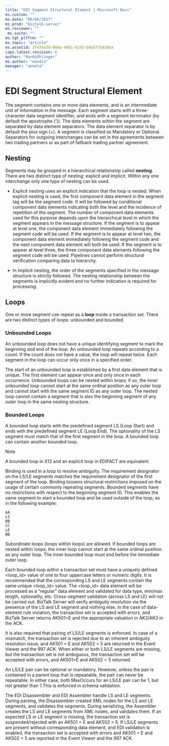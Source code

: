 ```yaml
---
title: "EDI Segment Structural Element | Microsoft Docs"
ms.custom: ""
ms.date: "06/08/2017"
ms.prod: "biztalk-server"
ms.reviewer: ""
 ms.suite: ""
ms.tgt_pltfrm: ""
ms.topic: "article"
ms.assetid: 1f474a3d-004a-4981-b155-b0a5775918ba
caps.latest.revision: 6
author: "MandiOhlinger"
ms.author: "mandia"
manager: "anneta"
---
```

# EDI Segment Structural Element
The segment contains one or more data elements, and is an intermediate unit of information in the message. Each segment starts with a three-character data segment identifier, and ends with a segment terminator (by default the apostrophe (')). The data elements within the segment are separated by data element separators. The data element separator is by default the plus sign (+). A segment is classified as Mandatory or Optional. Separators for outgoing interchanges can be set in the agreements between two trading partners or as part of fallback trading partner agreement.  
  
## Nesting  
 Segments may be grouped in a hierarchical relationship called **nesting**. There are two distinct type of nesting: explicit and implicit. Within any one interchange only one type of nesting can be used.  
  
-   Explicit nesting uses an explicit indication that the loop is nested. When explicit nesting is used, the first component data element in the segment tag will be the segment code. It will be followed by conditional component data elements indicating both the level and the incidence of repetition of the segment. The number of component data elements used for this purpose depends upon the hierarchical level in which the segment appears in the message structure. If the segment is to appear at level one, the component data element immediately following the segment code will be used. If the segment is to appear at level two, the component data element immediately following the segment code and the next component data element will both be used. If the segment is to appear at level three, the three component data elements following the segment code will be used. Pipelines cannot perform structural verification comparing data to hierarchy.  
  
-   In Implicit nesting, the order of the segments specified in the message structure is strictly followed. The nesting relationship between the segments is implicitly evident and no further indication is required for processing.  
  
## Loops  
 One or more segment can repeat as a **loop** inside a transaction set. There are two distinct types of loops: unbounded and bounded.  
  
### Unbounded Loops  
 An unbounded loop does not have a unique identifying segment to mark the beginning and end of the loop. An unbounded loop repeats according to a count. If the count does not have a value, the loop will repeat twice. Each segment in the loop can occur only once in a specified order.  
  
 The start of an unbounded loop is established by a first data element that is unique. The first element can appear once and only once in each occurrence. Unbounded loops can be nested within loops; if so, the inner unbounded loop cannot start at the same ordinal position as any outer loop and cannot start with the same segment ID as any outer loop. The nested loop cannot contain a segment that is also the beginning segment of any outer loop in the same nesting structure.  
  
### Bounded Loops  
 A bounded loop starts with the predefined segment LS (Loop Start) and ends with the predefined segment LE (Loop End). The optionality of the LS segment must match that of the first segment in the loop. A bounded loop can contain another bounded loop.  
  
> [!NOTE]
>  A bounded loop in X12 and an explicit loop in EDIFACT are equivalent.  
  
 Binding is used in a loop to resolve ambiguity. The requirement designator on the LS/LE segments matches the requirement designator of the first segment of the loop. Binding loosens structural restrictions imposed on the usage of certain commonly repeating segments. Bounded segments have no restrictions with respect to the beginning segment ID. This enables the same segment to start a bounded loop and be used outside of the loop, as in the following example:  
  
```  
AA  
LS  
BB  
CC  
LE  
BB  
```  
  
 Subordinate loops (loops within loops) are allowed. If bounded loops are nested within loops, the inner loop cannot start at the same ordinal position as any outer loop. The inner bounded loop must end before the immediate outer loop.  
  
 Each bounded loop within a transaction set must have a uniquely defined <loop_id> value of one to four uppercase letters or numeric digits. It is recommended that the corresponding LS and LE segments contain the same unique <loop_id> value. The <loop_id> data element will be processed as a “regular” data element and validated for data type, min/max length, optionality, etc. Cross-segment validation (across LS and LE) will not be carried out. BizTalk Server will verify ambiguity resolution via the presence of the LS and LE segment and nothing else. In the case of data-element rule violation, the transaction set is accepted with errors, and BizTalk Server returns AK501=E and the appropriate valuation in AK2/AK3 in the ACK.  
  
 It is also required that pairing of LS/LE segments is enforced. In case of a mismatch, the transaction set is rejected due to an inherent ambiguity resolution issue, and AK501 = E and AK502 = 5 are returned in the Event Viewer and the 997 ACK. When  either or both LS/LE segments are missing, but the transaction set is not ambiguous, the transaction set will be accepted with errors, and AK501=E and AK502 = 5 returned.  
  
 An LS/LE pair can be optional or mandatory. However, unless the pair is contained in a parent loop that is repeatable, the pair can never be repeatable. In either case, both MaxOccurs for an LS/LE pair can be 1, but not greater than 1.This is enforced in schema validation.  
  
 The EDI Disassembler and EDI Assembler handle LS and LE segments. During parsing, the Disassembler created XML nodes for the LS and LE segments, and validates the segments. During serializing, the Assembler creates the LS and LE segments from XML nodes, and validates them. If an expected LS or LE segment is missing, the transaction set is suspended/rejected with an AK501 = E and AK502 = 5. If LS/LE segments are present without corresponding data element, and EDI validation is enabled, the transaction set is accepted with errors and AK501 = E and AK502 = 5 are reported in the Event Viewer and the 997 ACK.